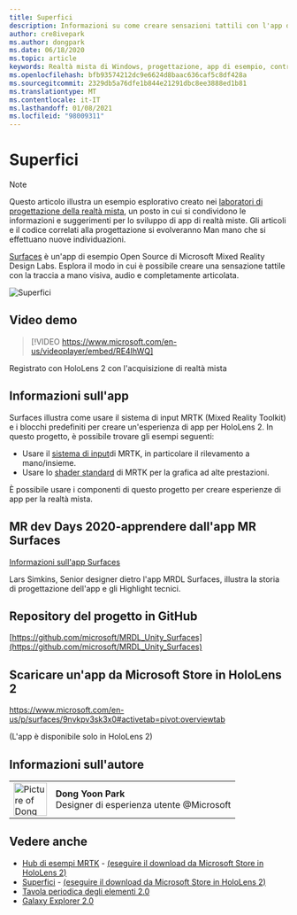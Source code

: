 ```yaml
---
title: Superfici
description: Informazioni su come creare sensazioni tattili con l'app di esempio relativa a oggetti visivi, audio e con rilevamento manuale.
author: cre8ivepark
ms.author: dongpark
ms.date: 06/18/2020
ms.topic: article
keywords: Realtà mista di Windows, progettazione, app di esempio, controlli, MRTK, Toolkit per realtà mista, Unity, app di esempio, app di esempio, open source, Microsoft Store, HoloLens, auricolare per realtà mista, auricolare di realtà mista di Windows, auricolare della realtà virtuale
ms.openlocfilehash: bfb93574212dc9e6624d8baac636caf5c8df428a
ms.sourcegitcommit: 2329db5a76dfe1b844e21291dbc8ee3888ed1b81
ms.translationtype: MT
ms.contentlocale: it-IT
ms.lasthandoff: 01/08/2021
ms.locfileid: "98009311"
---
```

# <a name="surfaces"></a>Superfici

>[!NOTE]
>Questo articolo illustra un esempio esplorativo creato nei [laboratori di progettazione della realtà mista](https://github.com/Microsoft/MRDesignLabs_Unity), un posto in cui si condividono le informazioni e suggerimenti per lo sviluppo di app di realtà miste. Gli articoli e il codice correlati alla progettazione si evolveranno Man mano che si effettuano nuove individuazioni.

[Surfaces](https://github.com/microsoft/MRDL_Unity_Surfaces)  è un'app di esempio Open Source di Microsoft Mixed Reality Design Labs. Esplora il modo in cui è possibile creare una sensazione tattile con la traccia a mano visiva, audio e completamente articolata.

![Superfici](images/MRDL_Surfaces_1.jpg)

## <a name="demo-video"></a>Video demo 

> [!VIDEO https://www.microsoft.com/en-us/videoplayer/embed/RE4IhWQ]

Registrato con HoloLens 2 con l'acquisizione di realtà mista

## <a name="about-the-app"></a>Informazioni sull'app

Surfaces illustra come usare il sistema di input MRTK (Mixed Reality Toolkit) e i blocchi predefiniti per creare un'esperienza di app per HoloLens 2. In questo progetto, è possibile trovare gli esempi seguenti:
- Usare il [sistema di input](https://microsoft.github.io/MixedRealityToolkit-Unity/Documentation/Input/Overview.html)di MRTK, in particolare il rilevamento a mano/insieme.
- Usare lo [shader standard](https://microsoft.github.io/MixedRealityToolkit-Unity/Documentation/README_MRTKStandardShader.html) di MRTK per la grafica ad alte prestazioni.

È possibile usare i componenti di questo progetto per creare esperienze di app per la realtà mista.

## <a name="mr-dev-days-2020---learnings-from-the-mr-surfaces-app"></a>MR dev Days 2020-apprendere dall'app MR Surfaces

[Informazioni sull'app Surfaces](https://channel9.msdn.com/Shows/Docs-Mixed-Reality/Learnings-from-the-MR-Surfaces-App)

Lars Simkins, Senior designer dietro l'app MRDL Surfaces, illustra la storia di progettazione dell'app e gli Highlight tecnici.

## <a name="project-repository-on-github"></a>Repository del progetto in GitHub

[https://github.com/microsoft/MRDL_Unity_Surfaces](https://github.com/microsoft/MRDL_Unity_Surfaces)

## <a name="download-app-from-microsoft-store-in-hololens-2"></a>Scaricare un'app da Microsoft Store in HoloLens 2

https://www.microsoft.com/en-us/p/surfaces/9nvkpv3sk3x0#activetab=pivot:overviewtab

(L'app è disponibile solo in HoloLens 2)

## <a name="about-the-author"></a>Informazioni sull'autore

<table style="border-collapse:collapse" padding-left="0px">
<tr>
<td style="border-style: none" width="60px"><img alt="Picture of Dong Yoon Park" width="60" height="60" src="images/dongyoonpark.jpg"></td>
<td style="border-style: none"><b>Dong Yoon Park</b><br>Designer di esperienza utente @Microsoft</td>
</tr>
</table>

## <a name="see-also"></a>Vedere anche

* [Hub di esempi MRTK](https://microsoft.github.io/MixedRealityToolkit-Unity/Documentation/README_ExampleHub.html) - [(eseguire il download da Microsoft Store in HoloLens 2)](https://www.microsoft.com/en-us/p/mrtk-examples-hub/9mv8c39l2sj4)
* [Superfici](sampleapp-surfaces.md) - [(eseguire il download da Microsoft Store in HoloLens 2)](https://www.microsoft.com/en-us/p/surfaces/9nvkpv3sk3x0)
* [Tavola periodica degli elementi 2.0](https://medium.com/@dongyoonpark/bringing-the-periodic-table-of-the-elements-app-to-hololens-2-with-mrtk-v2-a6e3d8362158)
* [Galaxy Explorer 2.0](galaxy-explorer-update.md)

